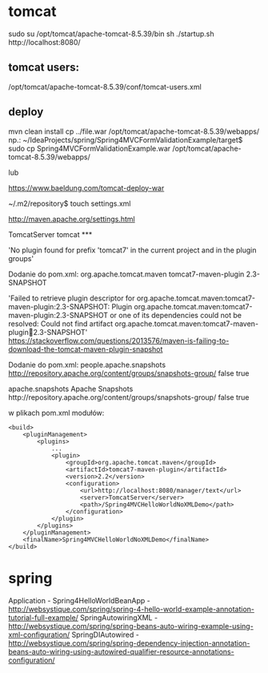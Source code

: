 # tomcat
sudo su
/opt/tomcat/apache-tomcat-8.5.39/bin
sh ./startup.sh
http://localhost:8080/

## tomcat users:
/opt/tomcat/apache-tomcat-8.5.39/conf/tomcat-users.xml

## deploy
mvn clean install
cp ../file.war /opt/tomcat/apache-tomcat-8.5.39/webapps/
np.:
~/IdeaProjects/spring/Spring4MVCFormValidationExample/target$ sudo cp Spring4MVCFormValidationExample.war /opt/tomcat/apache-tomcat-8.5.39/webapps/

lub

https://www.baeldung.com/tomcat-deploy-war

~/.m2/repository$ touch settings.xml

http://maven.apache.org/settings.html

<settings xmlns="http://maven.apache.org/SETTINGS/1.0.0"
      xmlns:xsi="http://www.w3.org/2001/XMLSchema-instance"
      xsi:schemaLocation="http://maven.apache.org/SETTINGS/1.0.0
                          https://maven.apache.org/xsd/settings-1.0.0.xsd">
  <localRepository/>
  <interactiveMode/>
  <offline/>
  <pluginGroups/>
  <servers>
  <server>
    <id>TomcatServer</id>
    <username>tomcat</username>
    <password>***</password>
  </server>
  </servers>
  <mirrors/>
  <proxies/>
  <profiles/>
  <activeProfiles/>
</settings>



'No plugin found for prefix 'tomcat7' in the current project and in the plugin groups'

Dodanie do pom.xml:
<build>
    <plugins>
        <plugin>
            <groupId>org.apache.tomcat.maven</groupId>
            <artifactId>tomcat7-maven-plugin</artifactId>
            <version>2.3-SNAPSHOT</version>
        </plugin>
    </plugins>
</build>

'Failed to retrieve plugin descriptor for org.apache.tomcat.maven:tomcat7-maven-plugin:2.3-SNAPSHOT: Plugin org.apache.tomcat.maven:tomcat7-maven-plugin:2.3-SNAPSHOT or one of its dependencies could not be resolved: Could not find artifact org.apache.tomcat.maven:tomcat7-maven-plugin:jar:2.3-SNAPSHOT'
https://stackoverflow.com/questions/2013576/maven-is-failing-to-download-the-tomcat-maven-plugin-snapshot

Dodanie do pom.xml:
<repositories>
    <repository>
        <id>people.apache.snapshots</id>
        <url>http://repository.apache.org/content/groups/snapshots-group/</url>
        <releases>
            <enabled>false</enabled>
        </releases>
        <snapshots>
            <enabled>true</enabled>
        </snapshots>
    </repository>
</repositories>

<pluginRepositories>
    <pluginRepository>
        <id>apache.snapshots</id>
        <name>Apache Snapshots</name>
        <url>http://repository.apache.org/content/groups/snapshots-group/</url>
        <releases>
            <enabled>false</enabled>
        </releases>
        <snapshots>
            <enabled>true</enabled>
        </snapshots>
    </pluginRepository>
</pluginRepositories>


w plikach pom.xml modułów:

```
<build>
    <pluginManagement>
        <plugins>
            ...
            <plugin>
                <groupId>org.apache.tomcat.maven</groupId>
                <artifactId>tomcat7-maven-plugin</artifactId>
                <version>2.2</version>
                <configuration>
                    <url>http://localhost:8080/manager/text</url>
                    <server>TomcatServer</server>
                    <path>/Spring4MVCHelloWorldNoXMLDemo</path>
                </configuration>
            </plugin>
        </plugins>
    </pluginManagement>
    <finalName>Spring4MVCHelloWorldNoXMLDemo</finalName>
</build>
```

# spring
Application - 
Spring4HelloWorldBeanApp - http://websystique.com/spring/spring-4-hello-world-example-annotation-tutorial-full-example/
SpringAutowiringXML - http://websystique.com/spring/spring-beans-auto-wiring-example-using-xml-configuration/
SpringDIAutowired - http://websystique.com/spring/spring-dependency-injection-annotation-beans-auto-wiring-using-autowired-qualifier-resource-annotations-configuration/
